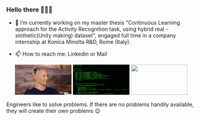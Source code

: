 ### Hello there 👨🏻‍💻

<!--
**FlavioLorenzi/flaviolorenzi** is a ✨ _special_ ✨ repository because its `README.md` (this file) appears on your GitHub profile.
-->

- 🔭 I’m currently working on my master thesis "Continuous Learning approach for the Activity Recognition task, using hybrid real - sinthetic(Unity making) dataset", engaged full time in a company internship at Konica Minolta R&D, Rome (Italy).

- 📫 How to reach me: Linkedin or Mail


<p align="center">
  <img src="ai2.gif" width="150" height="80">
  <img src="sai.gif" width="150" height="80">
  <img src="ai3.gif" width="150" height="80">
</p>

Engineers like to solve problems. If there are no problems handily available, they will create their own problems 😉

